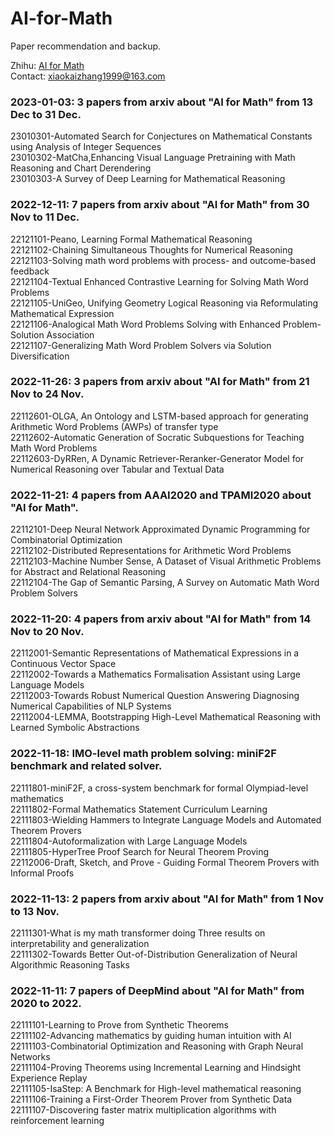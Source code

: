 # AI-for-Math
Paper recommendation and backup.

Zhihu: [AI for Math](https://www.zhihu.com/column/c_1572704907148283905)  
Contact: xiaokaizhang1999@163.com

### 2023-01-03: 3 papers from arxiv about "AI for Math" from 13 Dec to 31 Dec.
23010301-Automated Search for Conjectures on Mathematical Constants using Analysis of Integer Sequences  
23010302-MatCha,Enhancing Visual Language Pretraining with Math Reasoning and Chart Derendering  
23010303-A Survey of Deep Learning for Mathematical Reasoning  

### 2022-12-11: 7 papers from arxiv about "AI for Math" from 30 Nov to 11 Dec.
22121101-Peano, Learning Formal Mathematical Reasoning  
22121102-Chaining Simultaneous Thoughts for Numerical Reasoning  
22121103-Solving math word problems with process- and outcome-based feedback  
22121104-Textual Enhanced Contrastive Learning for Solving Math Word Problems  
22121105-UniGeo, Unifying Geometry Logical Reasoning via Reformulating Mathematical Expression  
22121106-Analogical Math Word Problems Solving with Enhanced Problem-Solution Association  
22121107-Generalizing Math Word Problem Solvers via Solution Diversification  

### 2022-11-26: 3 papers from arxiv about "AI for Math" from 21 Nov to 24 Nov.
22112601-OLGA, An Ontology and LSTM-based approach for generating Arithmetic Word Problems (AWPs) of transfer type  
22112602-Automatic Generation of Socratic Subquestions for Teaching Math Word Problems  
22112603-DyRRen, A Dynamic Retriever-Reranker-Generator Model for Numerical Reasoning over Tabular and Textual Data  

### 2022-11-21: 4 papers from AAAI2020 and TPAMI2020 about "AI for Math".
22112101-Deep Neural Network Approximated Dynamic Programming for Combinatorial Optimization  
22112102-Distributed Representations for Arithmetic Word Problems  
22112103-Machine Number Sense, A Dataset of Visual Arithmetic Problems for Abstract and Relational Reasoning  
22112104-The Gap of Semantic Parsing, A Survey on Automatic Math Word Problem Solvers

### 2022-11-20: 4 papers from arxiv about "AI for Math" from 14 Nov to 20 Nov.
22112001-Semantic Representations of Mathematical Expressions in a Continuous Vector Space  
22112002-Towards a Mathematics Formalisation Assistant using Large Language Models  
22112003-Towards Robust Numerical Question Answering Diagnosing Numerical Capabilities of NLP Systems  
22112004-LEMMA, Bootstrapping High-Level Mathematical Reasoning with Learned Symbolic Abstractions

### 2022-11-18: IMO-level math problem solving: miniF2F benchmark and related solver.
22111801-miniF2F, a cross-system benchmark for formal Olympiad-level mathematics  
22111802-Formal Mathematics Statement Curriculum Learning  
22111803-Wielding Hammers to Integrate Language Models and Automated Theorem Provers  
22111804-Autoformalization with Large Language Models  
22111805-HyperTree Proof Search for Neural Theorem Proving  
22112006-Draft, Sketch, and Prove - Guiding Formal Theorem Provers with Informal Proofs

### 2022-11-13: 2 papers from arxiv about "AI for Math" from 1 Nov to 13 Nov.
22111301-What is my math transformer doing Three results on interpretability and generalization  
22111302-Towards Better Out-of-Distribution Generalization of Neural Algorithmic Reasoning Tasks

### 2022-11-11: 7 papers of DeepMind about "AI for Math" from 2020 to 2022.
22111101-Learning to Prove from Synthetic Theorems  
22111102-Advancing mathematics by guiding human intuition with AI  
22111103-Combinatorial Optimization and Reasoning with Graph Neural Networks  
22111104-Proving Theorems using Incremental Learning and Hindsight Experience Replay  
22111105-IsaStep: A Benchmark for High-level mathematical reasoning  
22111106-Training a First-Order Theorem Prover from Synthetic Data  
22111107-Discovering faster matrix multiplication algorithms with reinforcement learning  

